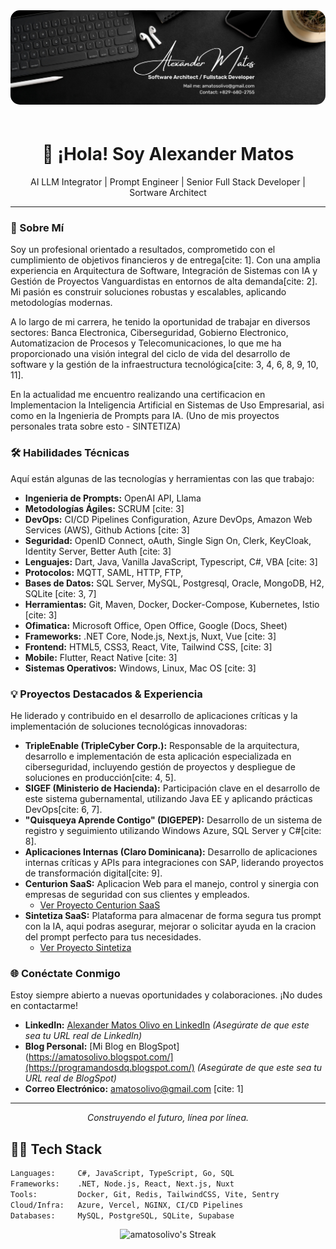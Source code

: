 <div align="center">
  <img src="https://github.com/amatosolivo/amatosolivo/blob/main/banner.jpg" alt="Tecnología y Código" width="1500px" style="border-radius: 15px; margin-bottom: 20px;">
</div>

<h1 align="center">👋 ¡Hola! Soy Alexander Matos</h1>
<p align="center">
  AI LLM Integrator | Prompt Engineer | Senior Full Stack Developer | Sortware Architect
</p>

---

### 🚀 Sobre Mí

Soy un profesional orientado a resultados, comprometido con el cumplimiento de objetivos financieros y de entrega[cite: 1]. Con una amplia experiencia en Arquitectura de Software, Integración de Sistemas con IA y Gestión de Proyectos Vanguardistas en entornos de alta demanda[cite: 2]. Mi pasión es construir soluciones robustas y escalables, aplicando metodologías modernas.

A lo largo de mi carrera, he tenido la oportunidad de trabajar en diversos sectores: Banca Electronica, Ciberseguridad, Gobierno Electronico, Automatizacion de Procesos y Telecomunicaciones, lo que me ha proporcionado una visión integral del ciclo de vida del desarrollo de software y la gestión de la infraestructura tecnológica[cite: 3, 4, 6, 8, 9, 10, 11].

En la actualidad me encuentro realizando una certificacion en Implementacion la Inteligencia Artificial en Sistemas de Uso Empresarial, asi como en la Ingenieria de Prompts para IA. (Uno de mis proyectos personales trata sobre esto - SINTETIZA)

### 🛠️ Habilidades Técnicas

Aquí están algunas de las tecnologías y herramientas con las que trabajo:

* **Ingenieria de Prompts:** OpenAI API, Llama
* **Metodologías Ágiles:** SCRUM [cite: 3]
* **DevOps:** CI/CD Pipelines Configuration, Azure DevOps, Amazon Web Services (AWS), Github Actions [cite: 3]
* **Seguridad:** OpenID Connect, oAuth, Single Sign On, Clerk, KeyCloak, Identity Server, Better Auth [cite: 3]
* **Lenguajes:** Dart, Java, Vanilla JavaScript, Typescript, C#, VBA [cite: 3]
* **Protocolos:** MQTT, SAML, HTTP, FTP, 
* **Bases de Datos:** SQL Server, MySQL, Postgresql, Oracle, MongoDB, H2, SQLite [cite: 3, 7]
* **Herramientas:** Git, Maven, Docker, Docker-Compose, Kubernetes, Istio  [cite: 3]
* **Ofimatica:** Microsoft Office, Open Office, Google (Docs, Sheet)
* **Frameworks:** .NET Core, Node.js, Next.js, Nuxt, Vue [cite: 3]
* **Frontend:** HTML5, CSS3, React, Vite, Tailwind CSS,  [cite: 3]
* **Mobile:** Flutter, React Native [cite: 3]
* **Sistemas Operativos:** Windows, Linux, Mac OS [cite: 3]

### 💡 Proyectos Destacados & Experiencia

He liderado y contribuido en el desarrollo de aplicaciones críticas y la implementación de soluciones tecnológicas innovadoras:

* **TripleEnable (TripleCyber Corp.):** Responsable de la arquitectura, desarrollo e implementación de esta aplicación especializada en ciberseguridad, incluyendo gestión de proyectos y despliegue de soluciones en producción[cite: 4, 5].
* **SIGEF (Ministerio de Hacienda):** Participación clave en el desarrollo de este sistema gubernamental, utilizando Java EE y aplicando prácticas DevOps[cite: 6, 7].
* **"Quisqueya Aprende Contigo" (DIGEPEP):** Desarrollo de un sistema de registro y seguimiento utilizando Windows Azure, SQL Server y C#[cite: 8].
* **Aplicaciones Internas (Claro Dominicana):** Desarrollo de aplicaciones internas críticas y APIs para integraciones con SAP, liderando proyectos de transformación digital[cite: 9].
* **Centurion SaaS:** Aplicacion Web para el manejo, control y sinergia con empresas de seguridad con sus clientes y empleados.
    * [Ver Proyecto Centurion SaaS](https://amatosolivo.github.io/centurion-documentation/)
* **Sintetiza SaaS:** Plataforma para almacenar de forma segura tus prompt con la IA, aqui podras asegurar, mejorar o solicitar ayuda en la cracion del prompt perfecto para tus necesidades.
    * [Ver Proyecto Sintetiza](https://sintetiza.vercel.app/)

### 🌐 Conéctate Conmigo

Estoy siempre abierto a nuevas oportunidades y colaboraciones. ¡No dudes en contactarme!

* **LinkedIn:** [Alexander Matos Olivo en LinkedIn](www.linkedin.com/in/alexander-matos-olivo-71870529) *(Asegúrate de que este sea tu URL real de LinkedIn)*
* **Blog Personal:** [Mi Blog en BlogSpot](https://amatosolivo.blogspot.com/](https://programandosdq.blogspot.com/) *(Asegúrate de que este sea tu URL real de BlogSpot)*
* **Correo Electrónico:** amatosolivo@gmail.com [cite: 1]

---
<p align="center">
  <i>Construyendo el futuro, línea por línea.</i>
</p>

## 👨‍💻 Tech Stack

```bash
Languages:     C#, JavaScript, TypeScript, Go, SQL  
Frameworks:    .NET, Node.js, React, Next.js, Nuxt  
Tools:         Docker, Git, Redis, TailwindCSS, Vite, Sentry  
Cloud/Infra:   Azure, Vercel, NGINX, CI/CD Pipelines  
Databases:     MySQL, PostgreSQL, SQLite, Supabase
```
<div align="center">
  <img src="https://github-readme-streak-stats.herokuapp.com/?user=amatosolivo&theme=vue-dark&hide_border=true" alt="amatosolivo's Streak"/>
</div>
